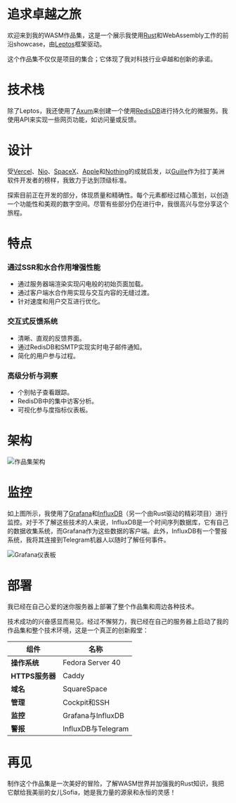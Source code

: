 # 追求卓越之旅

欢迎来到我的WASM作品集，这是一个展示我使用[Rust](https://www.rust-lang.org/)和WebAssembly工作的前沿showcase，由[Leptos](https://leptos.dev/)框架驱动。

这个作品集不仅仅是项目的集合；它体现了我对科技行业卓越和创新的承诺。

# 技术栈

除了Leptos，我还使用了[Axum](https://github.com/tokio-rs/axum)来创建一个使用[RedisDB](https://redis.io/)进行持久化的微服务。我使用API来实现一些网页功能，如访问量或反馈。

# 设计

受[Vercel](https://vercel.com/)、[Nio](https://www.nio.com/)、[SpaceX](https://www.spacex.com/)、[Apple](https://www.apple.com/)和[Nothing](https://nothing.tech/)的成就启发，以[Guille](https://twitter.com/gzmoreira/)作为拉丁美洲软件开发者的榜样，我致力于达到顶级标准。

探索目前正在开发的部分，体现质量和精确性。每个元素都经过精心策划，以创造一个功能性和美观的数字空间。尽管有些部分仍在进行中，我很高兴与您分享这个旅程。

# 特点

### 通过SSR和水合作用增强性能
  - 通过服务器端渲染实现闪电般的初始页面加载。
  - 通过客户端水合作用实现与交互内容的无缝过渡。
  - 针对速度和用户交互进行优化。

### 交互式反馈系统
  - 清晰、直观的反馈界面。
  - 通过RedisDB和SMTP实现实时电子邮件通知。
  - 简化的用户参与过程。

### 高级分析与洞察
  - 个别帖子查看跟踪。
  - RedisDB中的集中访客分析。
  - 可视化参与度指标仪表板。

# 架构

![作品集架构](/assets/images/articles/portfolio_arch.svg)


# 监控

如上图所示，我使用了[Grafana](https://grafana.com/)和[InfluxDB](https://www.influxdata.com/)（另一个由Rust驱动的精彩项目）进行监控。对于不了解这些技术的人来说，InfluxDB是一个时间序列数据库，它有自己的数据收集系统，而Grafana作为这些数据的客户端。此外，InfluxDB有一个警报系统，我将其连接到Telegram机器人以随时了解任何事件。

![Grafana仪表板](/assets/images/articles/grafana.webp)

# 部署

我已经在自己心爱的迷你服务器上部署了整个作品集和周边各种技术。

技术成功的兴奋感显而易见。经过不懈努力，我已经在自己的服务器上启动了我的作品集和整个技术环境，这是一个真正的创新殿堂：

| 组件 | 名称 |
|-----------|------|
| **操作系统** | Fedora Server 40 |
| **HTTPS服务器** | Caddy |
| **域名** | SquareSpace |
| **管理** | Cockpit和SSH |
| **监控** | Grafana与InfluxDB |
| **警报** | InfluxDB与Telegram |

# 再见

制作这个作品集是一次美好的冒险，了解WASM世界并加强我的Rust知识，我把它献给我美丽的女儿Sofia，她是我力量的源泉和永恒的灵感！
